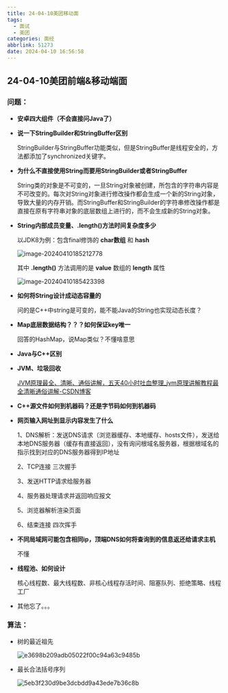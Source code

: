```yaml
---
title: 24-04-10美团移动面
tags:
  - 面试
  - 美团
categories: 面经
abbrlink: 51273
date: 2024-04-10 16:56:58
---
```




## 24-04-10美团前端&移动端面



### 问题：



- **安卓四大组件（不会直接问Java了）**

- **说一下StringBuilder和StringBuffer区别**

	StringBuilder与StringBuffer功能类似，但是StringBuffer是线程安全的，方法都添加了synchronized关键字。

- **为什么不直接使用String而要用StringBuilder或者StringBuffer**

	String类的对象是不可变的，一旦String对象被创建，所包含的字符串内容是不可改变的。每次对String对象进行修改操作都会生成一个新的String对象，导致大量的内存开销。而StringBuffer和StringBuilder的字符串修改操作都是直接在原有字符串对象的底层数组上进行的，而不会生成新的String对象。

- **String内部成员变量、.length()方法时间复杂度多少**

	以JDK8为例：包含final修饰的 **char数组** 和 **hash**

  ![image-20240410185212778](https://gitee.com/qingy735/blogimg/raw/master/img/image-20240410185212778.png)

  其中 **.length()** 方法调用的是 **value** 数组的 **length** 属性

  ![image-20240410185423398](https://gitee.com/qingy735/blogimg/raw/master/img/image-20240410185423398.png)

- **如何将String设计成动态容量的**

  问的是C++中string是可变的，能不能Java的String也实现动态长度？

- **Map底层数据结构？？？如何保证key唯一**

  回答的HashMap，说Map类似？不懂啥意思

- **Java与C++区别**


- **JVM、垃圾回收**

  [JVM原理最全、清晰、通俗讲解，五天40小时吐血整理_jvm原理讲解教程最全清晰通俗讲解-CSDN博客](https://blog.csdn.net/csdnliuxin123524/article/details/81303711)

- **C++源文件如何到机器码？还是字节码如何到机器码**

- **网页输入网址到显示内容发生了什么**

  1、DNS解析：发送DNS请求（浏览器缓存、本地缓存、hosts文件），发送给本地DNS服务器（缓存有直接返回），没有询问根域名服务器，根据根域名的指示找到对应的DNS服务器得到IP地址

  2、TCP连接 三次握手

  3、发送HTTP请求给服务器

  4、服务器处理请求并返回响应报文

  5、浏览器解析渲染页面

  6、结束连接 四次挥手

- **不同局域网可能包含相同ip，顶端DNS如何将查询到的信息返还给请求主机**

  不懂

- **线程池、如何设计**

  核心线程数、最大线程数、非核心线程存活时间、阻塞队列、拒绝策略、线程工厂

- 其他忘了。。。



### 算法：

- 树的最近祖先

  ![e3698b209adb05022f00c94a63c9485b](https://gitee.com/qingy735/blogimg/raw/master/img/e3698b209adb05022f00c94a63c9485b.png)

- 最长合法括号序列

  ![5eb3f230d9be3dcbdd9a43ede7b36c8b](https://gitee.com/qingy735/blogimg/raw/master/img/5eb3f230d9be3dcbdd9a43ede7b36c8b.png)



